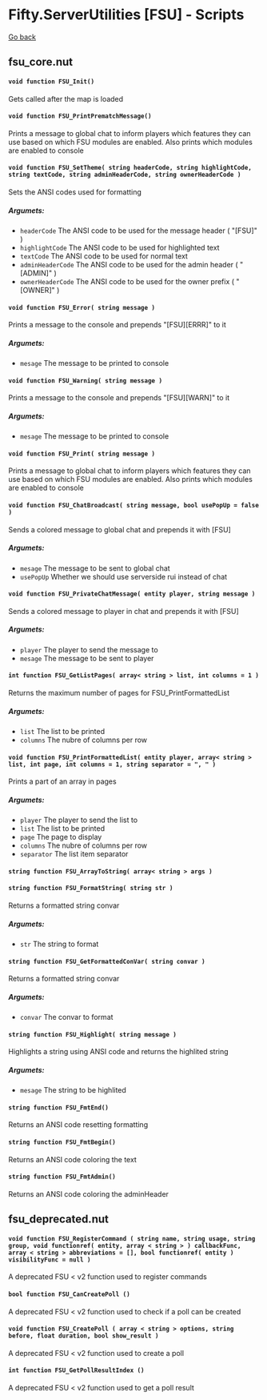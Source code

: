 # Fifty.ServerUtilities [FSU] - Scripts
[Go back](./docs_index.md)


## fsu_core.nut

#### `void function FSU_Init()`

Gets called after the map is loaded

#### `void function FSU_PrintPrematchMessage()`

Prints a message to global chat to inform players which features they can use
based on which FSU modules are enabled. Also prints which modules are enabled
to console

#### `void function FSU_SetTheme( string headerCode, string highlightCode, string textCode, string adminHeaderCode, string ownerHeaderCode )`

Sets the ANSI codes used for formatting
##### Argumets:
- `headerCode` The ANSI code to be used for the message header ( "[FSU]" )
- `highlightCode` The ANSI code to be used for highlighted text
- `textCode` The ANSI code to be used for normal text
- `adminHeaderCode` The ANSI code to be used for the admin header ( "[ADMIN]" )
- `ownerHeaderCode` The ANSI code to be used for the owner prefix ( "[OWNER]" )

#### `void function FSU_Error( string message )`

Prints a message to the console and prepends "[FSU][ERRR]" to it
##### Argumets:
- `mesage` The message to be printed to console

#### `void function FSU_Warning( string message )`

Prints a message to the console and prepends "[FSU][WARN]" to it
##### Argumets:
- `mesage` The message to be printed to console

#### `void function FSU_Print( string message )`

Prints a message to global chat to inform players which features they can use
based on which FSU modules are enabled. Also prints which modules are enabled
to console

#### `void function FSU_ChatBroadcast( string message, bool usePopUp = false )`

Sends a colored message to global chat and prepends it with [FSU]
##### Argumets:
- `mesage` The message to be sent to global chat
- `usePopUp` Whether we should use serverside rui instead of chat

#### `void function FSU_PrivateChatMessage( entity player, string message )`

Sends a colored message to player in chat and prepends it with [FSU]
##### Argumets:
- `player` The player to send the message to
- `mesage` The message to be sent to player

#### `int function FSU_GetListPages( array< string > list, int columns = 1 )`

Returns the maximum number of pages for FSU_PrintFormattedList
##### Argumets:
- `list` The list to be printed
- `columns` The nubre of columns per row

#### `void function FSU_PrintFormattedList( entity player, array< string > list, int page, int columns = 1, string separator = ", " )`

Prints a part of an array in pages
##### Argumets:
- `player` The player to send the list to
- `list` The list to be printed
- `page` The page to display
- `columns` The nubre of columns per row
- `separator` The list item separator

#### `string function FSU_ArrayToString( array< string > args )`

#### `string function FSU_FormatString( string str )`

Returns a formatted string convar
##### Argumets:
- `str` The string to format

#### `string function FSU_GetFormattedConVar( string convar )`

Returns a formatted string convar
##### Argumets:
- `convar` The convar to format

#### `string function FSU_Highlight( string message )`

Highlights a string using ANSI code and returns the highlited string
##### Argumets:
- `mesage` The string to be highlited

#### `string function FSU_FmtEnd()`

Returns an ANSI code resetting formatting

#### `string function FSU_FmtBegin()`

Returns an ANSI code coloring the text

#### `string function FSU_FmtAdmin()`

Returns an ANSI code coloring the adminHeader


## fsu_deprecated.nut

#### `void function FSU_RegisterCommand ( string name, string usage, string group, void functionref( entity, array < string > ) callbackFunc, array < string > abbreviations = [], bool functionref( entity ) visibilityFunc = null )`

A deprecated FSU < v2 function used to register commands

#### `bool function FSU_CanCreatePoll ()`

A deprecated FSU < v2 function used to check if a poll can be created

#### `void function FSU_CreatePoll ( array < string > options, string before, float duration, bool show_result )`

A deprecated FSU < v2 function used to create a poll

#### `int function FSU_GetPollResultIndex ()`

A deprecated FSU < v2 function used to get a poll result

